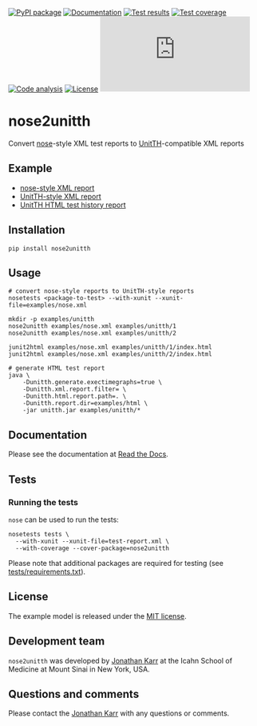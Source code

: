 [![PyPI package](https://img.shields.io/pypi/v/nose2unitth.svg)](https://pypi.python.org/pypi/nose2unitth)
[![Documentation](https://readthedocs.org/projects/nose2unitth/badge/?version=latest)](http://nose2unitth.readthedocs.org)
[![Test results](https://circleci.com/gh/KarrLab/nose2unitth.svg?style=shield)](https://circleci.com/gh/KarrLab/nose2unitth)
[![Test coverage](https://coveralls.io/repos/github/KarrLab/nose2unitth/badge.svg)](https://coveralls.io/github/KarrLab/nose2unitth)
[![Code analysis](https://api.codeclimate.com/v1/badges/e3ee777af72076166232/maintainability)](https://codeclimate.com/github/KarrLab/nose2unitth)
[![License](https://img.shields.io/github/license/KarrLab/nose2unitth.svg)](LICENSE)
![Analytics](https://ga-beacon.appspot.com/UA-86759801-1/nose2unitth/README.md?pixel)

# nose2unitth
Convert [nose](http://nose.readthedocs.io)-style XML test reports to [UnitTH](http://junitth.sourceforge.net/)-compatible XML reports

## Example
* [nose-style XML report](examples/nose.xml)
* [UnitTH-style XML report](examples/unitth/1)
* [UnitTH HTML test history report](https://cdn.rawgit.com/KarrLab/nose2unitth/master/examples/html/index.html)

## Installation
```
pip install nose2unitth
```

## Usage
```
# convert nose-style reports to UnitTH-style reports
nosetests <package-to-test> --with-xunit --xunit-file=examples/nose.xml

mkdir -p examples/unitth
nose2unitth examples/nose.xml examples/unitth/1
nose2unitth examples/nose.xml examples/unitth/2

junit2html examples/nose.xml examples/unitth/1/index.html
junit2html examples/nose.xml examples/unitth/2/index.html

# generate HTML test report
java \
    -Dunitth.generate.exectimegraphs=true \
    -Dunitth.xml.report.filter= \
    -Dunitth.html.report.path=. \
    -Dunitth.report.dir=examples/html \
    -jar unitth.jar examples/unitth/*
```

## Documentation
Please see the documentation at [Read the Docs](http://nose2unitth.readthedocs.io).

## Tests
### Running the tests
`nose` can be used to run the tests:
```
nosetests tests \
  --with-xunit --xunit-file=test-report.xml \
  --with-coverage --cover-package=nose2unitth
```

Please note that additional packages are required for testing (see [tests/requirements.txt](tests/requirements.txt)).

## License
The example model is released under the [MIT license](LICENSE).

## Development team
`nose2unitth` was developed by [Jonathan Karr](http://www.karrlab.org) at the Icahn School of Medicine at Mount Sinai in New York, USA.

## Questions and comments
Please contact the [Jonathan Karr](http://www.karrlab.org) with any questions or comments.
